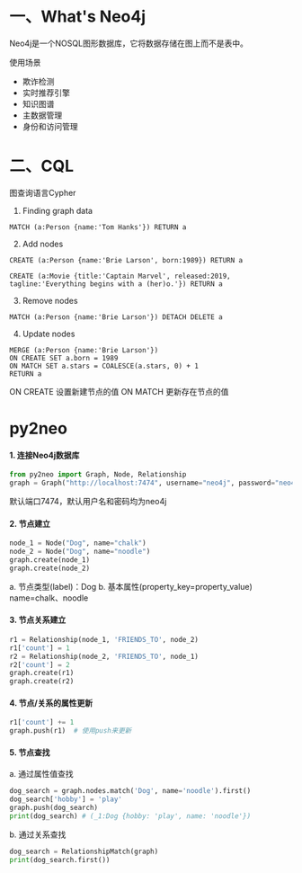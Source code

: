 # 一、What's Neo4j 

Neo4j是一个NOSQL图形数据库，它将数据存储在图上而不是表中。

使用场景

* 欺诈检测
* 实时推荐引擎
* 知识图谱
* 主数据管理
* 身份和访问管理

# 二、CQL

图查询语言Cypher

1.    Finding graph data

`MATCH (a:Person {name:'Tom Hanks'}) RETURN a`

2.    Add nodes

`CREATE (a:Person {name:'Brie Larson', born:1989}) RETURN a`

`CREATE (a:Movie {title:'Captain Marvel', released:2019, tagline:'Everything begins with a (her)o.'}) RETURN a`

3.    Remove nodes

`MATCH (a:Person {name:'Brie Larson'}) DETACH DELETE a`

4.    Update nodes

```
MERGE (a:Person {name:'Brie Larson'}) 
ON CREATE SET a.born = 1989 
ON MATCH SET a.stars = COALESCE(a.stars, 0) + 1
RETURN a
```

ON CREATE  设置新建节点的值
ON MATCH  更新存在节点的值

# py2neo

#### 1. 连接Neo4j数据库

```python
from py2neo import Graph, Node, Relationship
graph = Graph("http://localhost:7474", username="neo4j", password="neo4j")
```

默认端口7474，默认用户名和密码均为neo4j

#### 2. 节点建立

```python
node_1 = Node("Dog", name="chalk")
node_2 = Node("Dog", name="noodle")
graph.create(node_1)
graph.create(node_2)
```

a. 节点类型(label)：Dog
b. 基本属性(property_key=property_value) name=chalk、noodle

#### 3. 节点关系建立

```python
r1 = Relationship(node_1, 'FRIENDS_TO', node_2)
r1['count'] = 1
r2 = Relationship(node_2, 'FRIENDS_TO', node_1)
r2['count'] = 2
graph.create(r1)
graph.create(r2)
```

#### 4. 节点/关系的属性更新

```python
r1['count'] += 1
graph.push(r1)  # 使用push来更新
```

#### 5. 节点查找

a. 通过属性值查找

```python
dog_search = graph.nodes.match('Dog', name='noodle').first()
dog_search['hobby'] = 'play'
graph.push(dog_search)
print(dog_search) # (_1:Dog {hobby: 'play', name: 'noodle'})
```

b. 通过关系查找

```python
dog_search = RelationshipMatch(graph)
print(dog_search.first())
```

